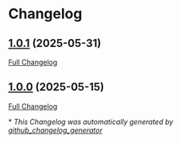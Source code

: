 # Changelog

## [1.0.1](https://github.com/GameFrameX/com.gameframex.unity.gameanalytics.talkingdata.sdk/tree/1.0.1) (2025-05-31)

[Full Changelog](https://github.com/GameFrameX/com.gameframex.unity.gameanalytics.talkingdata.sdk/compare/1.0.0...1.0.1)

## [1.0.0](https://github.com/GameFrameX/com.gameframex.unity.gameanalytics.talkingdata.sdk/tree/1.0.0) (2025-05-15)

[Full Changelog](https://github.com/GameFrameX/com.gameframex.unity.gameanalytics.talkingdata.sdk/compare/3eff333bd54d1b87702139d8eef435a272a11d08...1.0.0)



\* *This Changelog was automatically generated by [github_changelog_generator](https://github.com/github-changelog-generator/github-changelog-generator)*
